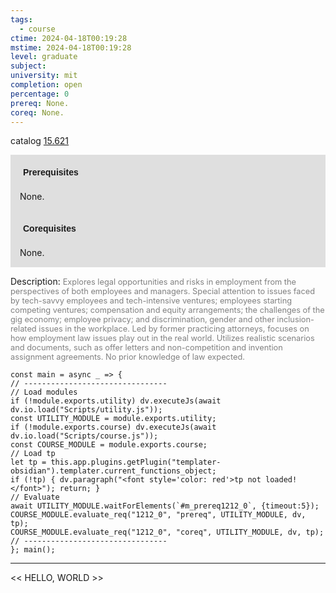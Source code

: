 ```yaml
---
tags:
  - course
ctime: 2024-04-18T00:19:28
mstime: 2024-04-18T00:19:28
level: graduate
subject: 
university: mit
completion: open
percentage: 0
prereq: None.
coreq: None.
---
```


catalog [15.621](http://student.mit.edu/catalog/m15b.html#15.621)

<span style="display: block; padding: 15px; background-color: rgb(100, 100, 100, 0.2);"><font id="m_prereq1212_0" style="display: block; font-family: Arial, sans-serif; font-weight: bold; padding: 5px">Prerequisites</font><br><span id="prereq1212_0">None.</span></span>
<span style="display: block; padding: 15px; background-color: rgb(100, 100, 100, 0.2);"><font id="m_coreq1212_0" style="display: block; font-family: Arial, sans-serif; font-weight: bold; padding: 5px">Corequisites</font><br><span id="coreq1212_0">None.</span></span>

<font style="">Description:</font>
<font style="color: grey; font-size: 0.8rem;">Explores legal opportunities and risks in employment from the perspectives of both employees and managers. Special attention to issues faced by tech-savvy employees and tech-intensive ventures; employees starting competing ventures; compensation and equity arrangements; the challenges of the gig economy; employee privacy; and discrimination, gender and other inclusion-related issues in the workplace. Led by former practicing attorneys, focuses on how employment law issues play out in the real world. Utilizes realistic scenarios and documents, such as offer letters and non-competition and invention assignment agreements. No prior knowledge of law expected.</font>

```dataviewjs
const main = async _ => {
// --------------------------------
// Load modules
if (!module.exports.utility) dv.executeJs(await dv.io.load("Scripts/utility.js"));
const UTILITY_MODULE = module.exports.utility;
if (!module.exports.course) dv.executeJs(await dv.io.load("Scripts/course.js"));
const COURSE_MODULE = module.exports.course;
// Load tp
let tp = this.app.plugins.getPlugin("templater-obsidian").templater.current_functions_object;
if (!tp) { dv.paragraph("<font style='color: red'>tp not loaded!</font>"); return; }
// Evaluate
await UTILITY_MODULE.waitForElements(`#m_prereq1212_0`, {timeout:5});
COURSE_MODULE.evaluate_req("1212_0", "prereq", UTILITY_MODULE, dv, tp);
COURSE_MODULE.evaluate_req("1212_0", "coreq", UTILITY_MODULE, dv, tp);
// --------------------------------
}; main();
```

---

<< HELLO, WORLD >>

